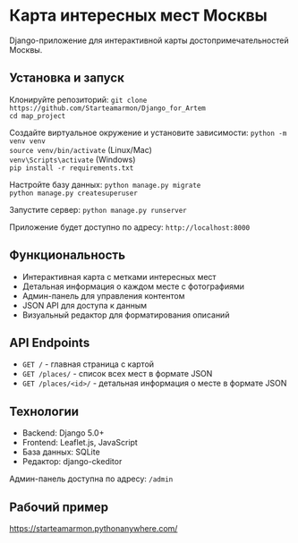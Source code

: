 # Карта интересных мест Москвы

Django-приложение для интерактивной карты достопримечательностей Москвы.

## Установка и запуск

Клонируйте репозиторий:
`git clone https://github.com/Starteamarmon/Django_for_Artem`  
`cd map_project`

Создайте виртуальное окружение и установите зависимости:
`python -m venv venv`  
`source venv/bin/activate` (Linux/Mac)  
`venv\Scripts\activate` (Windows)  
`pip install -r requirements.txt`

Настройте базу данных:
`python manage.py migrate`  
`python manage.py createsuperuser`

Запустите сервер:
`python manage.py runserver`

Приложение будет доступно по адресу: `http://localhost:8000`

## Функциональность

- Интерактивная карта с метками интересных мест
- Детальная информация о каждом месте с фотографиями
- Админ-панель для управления контентом
- JSON API для доступа к данным
- Визуальный редактор для форматирования описаний

## API Endpoints

- `GET /` - главная страница с картой
- `GET /places/` - список всех мест в формате JSON
- `GET /places/<id>/` - детальная информация о месте в формате JSON

## Технологии

- Backend: Django 5.0+
- Frontend: Leaflet.js, JavaScript
- База данных: SQLite
- Редактор: django-ckeditor

Админ-панель доступна по адресу: `/admin`

## Рабочий пример
https://starteamarmon.pythonanywhere.com/
